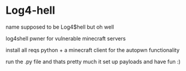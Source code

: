 # Log4-hell
name supposed to be Log4$hell but oh well


log4shell pwner for vulnerable minecraft servers

install all reqs python + a minecraft client for the autopwn functionality

run the .py file and thats pretty much it set up payloads and have fun :)
